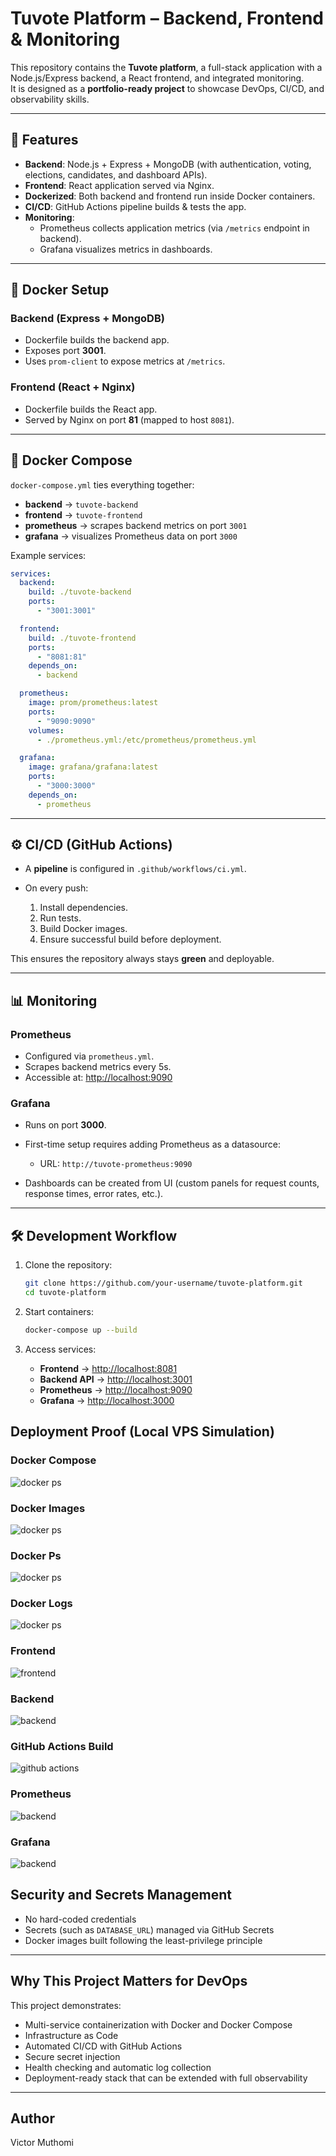 # Tuvote Platform – Backend, Frontend & Monitoring

This repository contains the **Tuvote platform**, a full-stack application with a Node.js/Express backend, a React frontend, and integrated monitoring.  
It is designed as a **portfolio-ready project** to showcase DevOps, CI/CD, and observability skills.

---

## 🚀 Features

- **Backend**: Node.js + Express + MongoDB (with authentication, voting, elections, candidates, and dashboard APIs).
- **Frontend**: React application served via Nginx.
- **Dockerized**: Both backend and frontend run inside Docker containers.
- **CI/CD**: GitHub Actions pipeline builds & tests the app.
- **Monitoring**:
  - Prometheus collects application metrics (via `/metrics` endpoint in backend).
  - Grafana visualizes metrics in dashboards.

---

## 🐳 Docker Setup

### Backend (Express + MongoDB)

- Dockerfile builds the backend app.
- Exposes port **3001**.
- Uses `prom-client` to expose metrics at `/metrics`.

### Frontend (React + Nginx)

- Dockerfile builds the React app.
- Served by Nginx on port **81** (mapped to host `8081`).

---

## 🧩 Docker Compose

`docker-compose.yml` ties everything together:

- **backend** → `tuvote-backend`
- **frontend** → `tuvote-frontend`
- **prometheus** → scrapes backend metrics on port `3001`
- **grafana** → visualizes Prometheus data on port `3000`

Example services:

```yaml
services:
  backend:
    build: ./tuvote-backend
    ports:
      - "3001:3001"

  frontend:
    build: ./tuvote-frontend
    ports:
      - "8081:81"
    depends_on:
      - backend

  prometheus:
    image: prom/prometheus:latest
    ports:
      - "9090:9090"
    volumes:
      - ./prometheus.yml:/etc/prometheus/prometheus.yml

  grafana:
    image: grafana/grafana:latest
    ports:
      - "3000:3000"
    depends_on:
      - prometheus
```

---

## ⚙️ CI/CD (GitHub Actions)

- A **pipeline** is configured in `.github/workflows/ci.yml`.
- On every push:

  1. Install dependencies.
  2. Run tests.
  3. Build Docker images.
  4. Ensure successful build before deployment.

This ensures the repository always stays **green** and deployable.

---

## 📊 Monitoring

### Prometheus

- Configured via `prometheus.yml`.
- Scrapes backend metrics every 5s.
- Accessible at: [http://localhost:9090](http://localhost:9090)

### Grafana

- Runs on port **3000**.
- First-time setup requires adding Prometheus as a datasource:

  - URL: `http://tuvote-prometheus:9090`

- Dashboards can be created from UI (custom panels for request counts, response times, error rates, etc.).

---

## 🛠️ Development Workflow

1. Clone the repository:

   ```bash
   git clone https://github.com/your-username/tuvote-platform.git
   cd tuvote-platform
   ```

2. Start containers:

   ```bash
   docker-compose up --build
   ```

3. Access services:

   - **Frontend** → [http://localhost:8081](http://localhost:8081)
   - **Backend API** → [http://localhost:3001](http://localhost:3001)
   - **Prometheus** → [http://localhost:9090](http://localhost:9090)
   - **Grafana** → [http://localhost:3000](http://localhost:3000)

## Deployment Proof (Local VPS Simulation)

### Docker Compose

![docker ps](screenshots/docker-compose.png)

### Docker Images

![docker ps](screenshots/images.png)

### Docker Ps

![docker ps](screenshots/docker-ps.png)

### Docker Logs

![docker ps](screenshots/logs.png)

### Frontend

![frontend](screenshots/frontend.png)

### Backend

![backend](screenshots/backend.png)

### GitHub Actions Build

![github actions](screenshots/ci.png)

### Prometheus

![backend](screenshots/prometheus.png)

### Grafana

![backend](screenshots/grafana.png)

## Security and Secrets Management

- No hard-coded credentials
- Secrets (such as `DATABASE_URL`) managed via GitHub Secrets
- Docker images built following the least-privilege principle

---

## Why This Project Matters for DevOps

This project demonstrates:

- Multi-service containerization with Docker and Docker Compose
- Infrastructure as Code
- Automated CI/CD with GitHub Actions
- Secure secret injection
- Health checking and automatic log collection
- Deployment-ready stack that can be extended with full observability

---

## Author

Victor Muthomi
